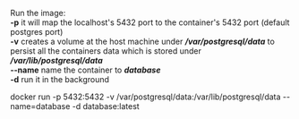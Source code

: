 Run the image:  
__-p__ it will map the localhost's 5432 port to the container's 5432 port (default postgres port)  
__-v__ creates a volume at the host machine under ***/var/postgresql/data*** to persist all the containers data which is stored under ***/var/lib/postgresql/data***  
__--name__ name the container to ***database***  
__-d__ run it in the background  

docker run -p 5432:5432 -v /var/postgresql/data:/var/lib/postgresql/data --name=database -d database:latest